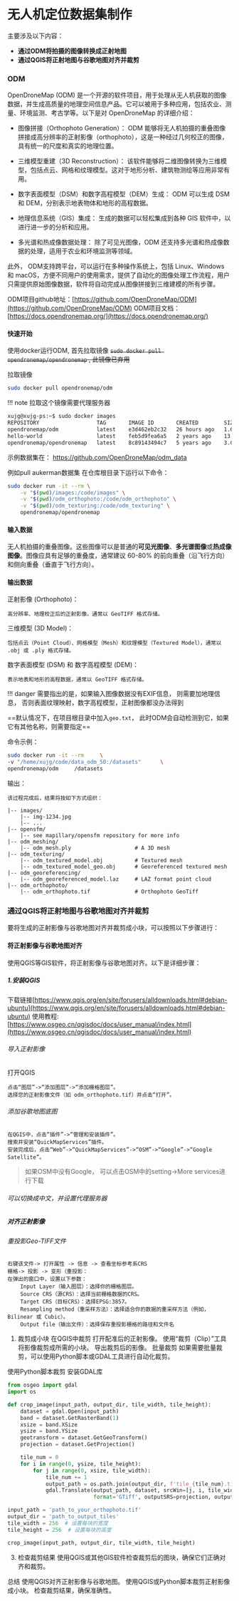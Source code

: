 # 无人机定位数据集制作

主要涉及以下内容：
* **通过ODM将拍摄的图像转换成正射地图**
* **通过QGIS将正射地图与谷歌地图对齐并裁剪**
### ODM
OpenDroneMap (ODM) 是一个开源的软件项目，用于处理从无人机获取的图像数据，并生成高质量的地理空间信息产品。它可以被用于多种应用，包括农业、测量、环境监测、考古学等。以下是对 OpenDroneMap 的详细介绍：
* 图像拼接（Orthophoto Generation）：
        ODM 能够将无人机拍摄的重叠图像拼接成高分辨率的正射影像（orthophoto），这是一种经过几何校正的图像，具有统一的尺度和真实的地理位置。

* 三维模型重建（3D Reconstruction）：
        该软件能够将二维图像转换为三维模型，包括点云、网格和纹理模型。这对于地形分析、建筑物测绘等应用非常有用。

* 数字表面模型（DSM）和数字高程模型（DEM）生成：
        ODM 可以生成 DSM 和 DEM，分别表示地表物体和地形的高程数据。

* 地理信息系统（GIS）集成：
        生成的数据可以轻松集成到各种 GIS 软件中，以进行进一步的分析和应用。

* 多光谱和热成像数据处理：
        除了可见光图像，ODM 还支持多光谱和热成像数据的处理，适用于农业和环境监测等领域。

此外， ODM支持跨平台，可以运行在多种操作系统上，包括 Linux、Windows 和 macOS，方便不同用户的使用需求，提供了自动化的图像处理工作流程，用户只需提供原始图像数据，软件将自动完成从图像拼接到三维建模的所有步骤。

ODM项目github地址：[https://github.com/OpenDroneMap/ODM](https://github.com/OpenDroneMap/ODM)
ODM项目文档：[https://docs.opendronemap.org/](https://docs.opendronemap.org/)


#### 快速开始

使用docker运行ODM, 首先拉取镜像
~~`sudo docker pull opendronemap/opendronemap` , 此镜像已弃用~~

拉取镜像
```bash
sudo docker pull opendronemap/odm
```
!!! note   拉取这个镜像需要代理服务器



```bash
xujg@xujg-ps:~$ sudo docker images
REPOSITORY                  TAG       IMAGE ID       CREATED        SIZE
opendronemap/odm            latest    e3d462eb2c32   26 hours ago   1.61GB
hello-world                 latest    feb5d9fea6a5   2 years ago    13.3kB
opendronemap/opendronemap   latest    8c89143494c7   5 years ago    3.04GB

```
示例数据集在： [ https://github.com/OpenDroneMap/odm_data ]( https://github.com/OpenDroneMap/odm_data )

例如pull aukerman数据集
在仓库根目录下运行以下命令：
```bash
sudo docker run -it --rm \
    -v "$(pwd)/images:/code/images" \
    -v "$(pwd)/odm_orthophoto:/code/odm_orthophoto" \
    -v "$(pwd)/odm_texturing:/code/odm_texturing" \
    opendronemap/opendronemap
```
#### 输入数据
无人机拍摄的重叠图像。这些图像可以是普通的**可见光图像**、**多光谱图像**或**热成像图像**。图像应具有足够的重叠度，通常建议 60-80% 的前向重叠（沿飞行方向）和侧向重叠（垂直于飞行方向）。
#### 输出数据
正射影像 (Orthophoto)：

    高分辨率、地理校正后的正射影像，通常以 GeoTIFF 格式存储。

三维模型 (3D Model)：

    包括点云（Point Cloud）、网格模型（Mesh）和纹理模型（Textured Model），通常以 .obj 或 .ply 格式存储。

数字表面模型 (DSM) 和 数字高程模型 (DEM)：

    表示地表和地形的高程数据，通常以 GeoTIFF 格式存储。

!!! danger    需要指出的是，如果输入图像数据没有EXIF信息， 则需要加地理信息， 否则表面纹理映射，数字高程模型，正射图像都没办法得到


==默认情况下，在项目根目录中加入`geo.txt`， 此时ODM会自动检测到它，如果它有其他名称，则需要指定==


命令示例：
```bash
sudo docker run -it --rm     \
-v "/home/xujg/code/data_odm_50:/datasets"      \
opendronemap/odm     /datasets

```

输出：
```text
该过程完成后，结果将按如下方式组织：

|-- images/
    |-- img-1234.jpg
    |-- ...
|-- opensfm/
    |-- see mapillary/opensfm repository for more info
|-- odm_meshing/
    |-- odm_mesh.ply                    # A 3D mesh
|-- odm_texturing/
    |-- odm_textured_model.obj          # Textured mesh
    |-- odm_textured_model_geo.obj      # Georeferenced textured mesh
|-- odm_georeferencing/
    |-- odm_georeferenced_model.laz     # LAZ format point cloud
|-- odm_orthophoto/
    |-- odm_orthophoto.tif              # Orthophoto GeoTiff
```


### 通过QGIS将正射地图与谷歌地图对齐并裁剪
要将生成的正射影像与谷歌地图对齐并裁剪成小块，可以按照以下步骤进行：

#### 将正射影像与谷歌地图对齐
使用QGIS等GIS软件，将正射影像与谷歌地图对齐。以下是详细步骤：

##### 1.安装QGIS
下载链接[https://www.qgis.org/en/site/forusers/alldownloads.html#debian-ubuntu](https://www.qgis.org/en/site/forusers/alldownloads.html#debian-ubuntu)
使用教程: [https://www.osgeo.cn/qgisdoc/docs/user_manual/index.html](https://www.osgeo.cn/qgisdoc/docs/user_manual/index.html)
###### 导入正射影像
打开QGIS
```text
点击“图层”->“添加图层”->“添加栅格图层”。
选择您的正射影像文件（如 odm_orthophoto.tif）并点击“打开”。
```
###### 添加谷歌地图底图
```text
在QGIS中，点击“插件”->“管理和安装插件”。
搜索并安装“QuickMapServices”插件。
安装完成后，点击“Web”->“QuickMapServices”->“OSM”->“Google”->“Google Satellite”。
```
>如果OSM中没有Google， 可以点击OSM中的setting->More services进行下载

###### 可以切换成中文，并设置代理服务器
##### 对齐正射影像

###### 重投影Geo-TIFF文件
```text
右键该文件-> 打开属性 -> 信息 -> 查看坐标参考系CRS 
栅格-> 投影 -> 变形（重投影：
在弹出的窗口中，设置以下参数：
    Input Layer（输入图层）：选择你的栅格图层。
    Source CRS（源CRS）：选择当前栅格数据的CRS。
    Target CRS（目标CRS）：选择EPSG:3857。
    Resampling method（重采样方法）：选择适合你的数据的重采样方法（例如，Bilinear 或 Cubic）。
    Output file（输出文件）：选择保存重投影栅格的路径和文件名
```

1. 裁剪成小块
在QGIS中裁剪
打开配准后的正射影像。
使用“裁剪（Clip）”工具将影像裁剪成所需的小块。
导出裁剪后的影像。
批量裁剪
如果需要批量裁剪，可以使用Python脚本或GDAL工具进行自动化裁剪。

使用Python脚本裁剪
安装GDAL库

```python
from osgeo import gdal
import os

def crop_image(input_path, output_dir, tile_width, tile_height):
    dataset = gdal.Open(input_path)
    band = dataset.GetRasterBand(1)
    xsize = band.XSize
    ysize = band.YSize
    geotransform = dataset.GetGeoTransform()
    projection = dataset.GetProjection()

    tile_num = 0
    for i in range(0, ysize, tile_height):
        for j in range(0, xsize, tile_width):
            tile_num += 1
            output_path = os.path.join(output_dir, f'tile_{tile_num}.tif')
            gdal.Translate(output_path, dataset, srcWin=[j, i, tile_width, tile_height],
                           format='GTiff', outputSRS=projection, outputBounds=geotransform)

input_path = 'path_to_your_orthophoto.tif'
output_dir = 'path_to_output_tiles'
tile_width = 256  # 设置每块的宽度
tile_height = 256  # 设置每块的高度

crop_image(input_path, output_dir, tile_width, tile_height)
```

3. 检查裁剪结果
使用QGIS或其他GIS软件检查裁剪后的图块，确保它们正确对齐和裁剪。

总结
使用QGIS对齐正射影像与谷歌地图。
使用QGIS或Python脚本裁剪正射影像成小块。
检查裁剪结果，确保准确性。